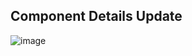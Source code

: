 ## Component Details Update

![image](https://user-images.githubusercontent.com/35042430/148444419-e89d40cb-8e42-4442-856f-602c112d7fd0.png)
